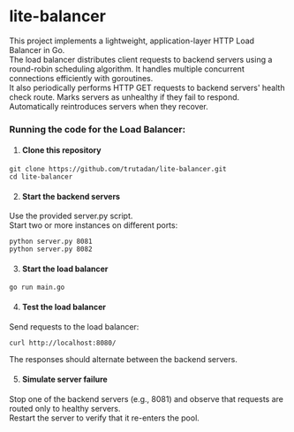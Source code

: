 # lite-balancer
This project implements a lightweight, application-layer HTTP Load Balancer in Go.<br />
The load balancer distributes client requests to backend servers using a round-robin scheduling algorithm. It handles multiple concurrent connections efficiently with goroutines.<br />
It also periodically performs HTTP GET requests to backend servers' health check route. Marks servers as unhealthy if they fail to respond. Automatically reintroduces servers when they recover.

### Running the code for the Load Balancer:
1. #### Clone this repository
```
git clone https://github.com/trutadan/lite-balancer.git
cd lite-balancer
```

2. #### Start the backend servers
Use the provided server.py script.<br />
Start two or more instances on different ports:
```
python server.py 8081
python server.py 8082
```

3. #### Start the load balancer
```
go run main.go
```

4. #### Test the load balancer
Send requests to the load balancer:
```
curl http://localhost:8080/
```

The responses should alternate between the backend servers.

5. #### Simulate server failure
Stop one of the backend servers (e.g., 8081) and observe that requests are routed only to healthy servers.<br />
Restart the server to verify that it re-enters the pool.